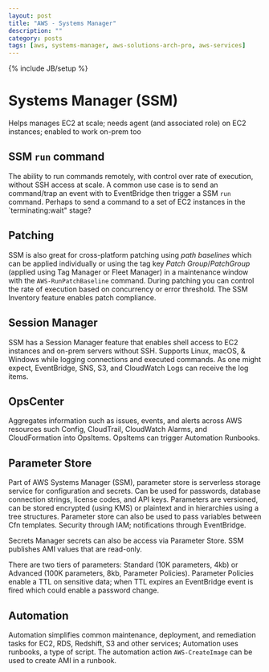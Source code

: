 ```yaml
---
layout: post
title: "AWS - Systems Manager"
description: ""
category: posts
tags: [aws, systems-manager, aws-solutions-arch-pro, aws-services]
---
```

{% include JB/setup %}

# Systems Manager (SSM)
Helps manages EC2 at scale; needs agent (and associated role) on EC2 instances; enabled to work on-prem too 

## SSM `run` command
The ability to run commands remotely, with control over rate of execution, without SSH access at scale. A common use case is to send an command/trap an event with to EventBridge then trigger a SSM `run` command. Perhaps to send a command to a set of EC2 instances in the `terminating:wait" stage?

## Patching
SSM is also great for cross-platform patching using _path baselines_ which can be applied individually or using the tag key *Patch Group*/*PatchGroup* (applied using Tag Manager or Fleet Manager) in a maintenance window with the `AWS-RunPatchBaseline` command. During patching you can control the rate of execution based on concurrency or error threshold. The SSM Inventory feature enables patch compliance.

## Session Manager
SSM has a Session Manager feature that enables shell access to EC2 instances and on-prem servers without SSH. Supports Linux, macOS, &amp; Windows while logging connections and executed commands. As one might expect, EventBridge, SNS, S3, and  CloudWatch Logs can receive the log items. 

## OpsCenter
Aggregates information such as issues, events, and alerts across AWS resources such Config, CloudTrail, CloudWatch Alarms, and CloudFormation into OpsItems. OpsItems can trigger Automation Runbooks.

## Parameter Store
Part of AWS Systems Manager (SSM), parameter store is serverless storage service for configuration and secrets. Can be used for passwords, database connection strings, license codes, and API keys. Parameters are versioned, can be stored encrypted (using KMS) or plaintext and in hierarchies using a tree structures. Parameter store can also be used to pass variables between Cfn templates. Security through IAM; notifications through EventBridge.

Secrets Manager secrets can also be access via Parameter Store. SSM publishes AMI values that are read-only.

There are two tiers of parameters: Standard (10K parameters, 4kb) or Advanced (100K parameters, 8kb, Parameter Policies). Parameter Policies enable a TTL on sensitive data; when TTL expires an EventBridge event is fired which could enable a password change.

## Automation
Automation simplifies common maintenance, deployment, and remediation tasks for EC2, RDS, Redshift,  S3 and other services; Automation uses runbooks, a type of script. The automation action `AWS-CreateImage` can be used to create AMI in a runbook.